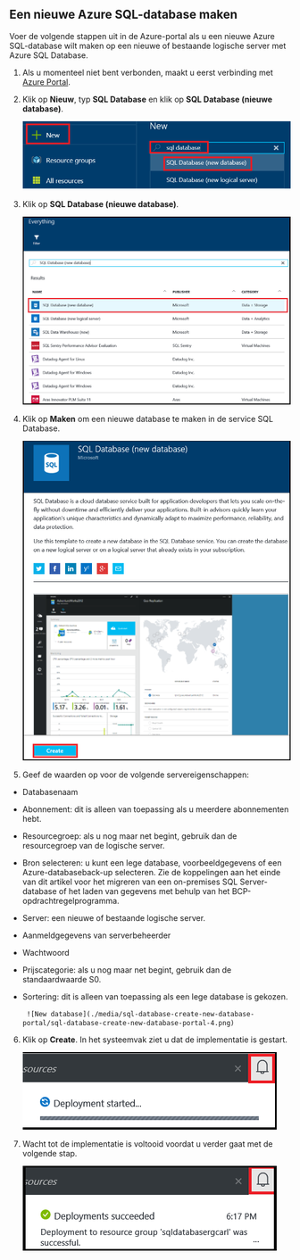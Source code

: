 
<!--
includes/sql-database-create-new-database-portal.md

Latest Freshness check:  2016-04-11 , carlrab.

As of circa 2016-04-11, the following topics might include this include:
articles/sql-database/sql-database-get-started-tutorial.md

-->
## Een nieuwe Azure SQL-database maken

Voer de volgende stappen uit in de Azure-portal als u een nieuwe Azure SQL-database wilt maken op een nieuwe of bestaande logische server met Azure SQL Database.

1. Als u momenteel niet bent verbonden, maakt u eerst verbinding met [Azure Portal](http://portal.azure.com).
2. Klik op **Nieuw**, typ **SQL Database** en klik op **SQL Database (nieuwe database)**.

     ![Nieuwe database](./media/sql-database-create-new-database-portal/sql-database-create-new-database-portal-1.png)

3. Klik op **SQL Database (nieuwe database)**.

     ![Nieuwe database](./media/sql-database-create-new-database-portal/sql-database-create-new-database-portal-2.png)

4. Klik op **Maken** om een nieuwe database te maken in de service SQL Database.

     ![Nieuwe database](./media/sql-database-create-new-database-portal/sql-database-create-new-database-portal-3.png)

5. Geef de waarden op voor de volgende servereigenschappen:

 - Databasenaam
 - Abonnement: dit is alleen van toepassing als u meerdere abonnementen hebt.
 - Resourcegroep: als u nog maar net begint, gebruik dan de resourcegroep van de logische server.
 - Bron selecteren: u kunt een lege database, voorbeeldgegevens of een Azure-databaseback-up selecteren. Zie de koppelingen aan het einde van dit artikel voor het migreren van een on-premises SQL Server-database of het laden van gegevens met behulp van het BCP-opdrachtregelprogramma.
 - Server: een nieuwe of bestaande logische server.
 - Aanmeldgegevens van serverbeheerder
 - Wachtwoord
 - Prijscategorie: als u nog maar net begint, gebruik dan de standaardwaarde S0.
 - Sortering: dit is alleen van toepassing als een lege database is gekozen.

        ![New database](./media/sql-database-create-new-database-portal/sql-database-create-new-database-portal-4.png)

6.  Klik op **Create**. In het systeemvak ziet u dat de implementatie is gestart.

     ![Nieuwe database](./media/sql-database-create-new-database-portal/sql-database-create-new-database-portal-5.png)

7. Wacht tot de implementatie is voltooid voordat u verder gaat met de volgende stap.

     ![Nieuwe database](./media/sql-database-create-new-database-portal/sql-database-create-new-database-portal-6.png)



<!--HONumber=sep16_HO1-->



